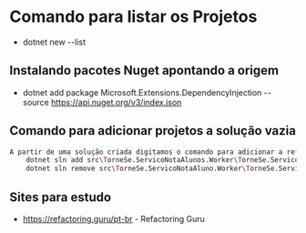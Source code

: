 # Comando para listar os Projetos
 - dotnet new --list

## Instalando pacotes Nuget apontando a origem
 - dotnet add package Microsoft.Extensions.DependencyInjection --source  https://api.nuget.org/v3/index.json

## Comando para adicionar projetos a solução vazia
``` bash
A partir de uma solução criada digitamos o comando para adicionar a referencia ao csproj dos projetos
    dotnet sln add src\TorneSe.ServicoNotaAlunos.Worker\TorneSe.ServicoNotaAlunos.Worker.csproj
    dotnet sln remove src\TorneSe.ServicoNotaAluno.Worker\TorneSe.ServicoNotaAluno.Worker.csproj  
 ```

 ## Sites para estudo
 - https://refactoring.guru/pt-br - Refactoring Guru